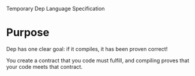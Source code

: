 Temporary Dep Language Specification

# Purpose

Dep has one clear goal: if it compiles, it has been proven correct! 

You create a contract that you code must fulfill, and compiling proves that your code meets that contract.
